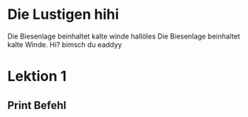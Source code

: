 # Die Lustigen hihi
Die Biesenlage beinhaltet kalte winde
hallöles
Die Biesenlage beinhaltet kalte Winde.
Hi?
bimsch du eaddyy

# Lektion 1
## Print Befehl
